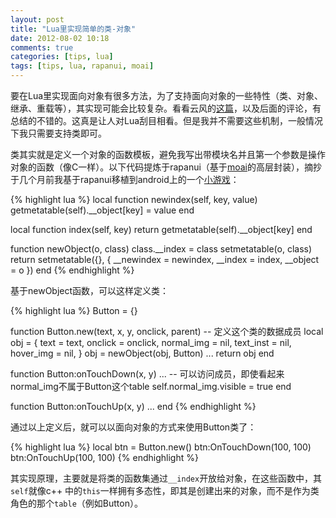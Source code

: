 ```yaml
---
layout: post
title: "Lua里实现简单的类-对象"
date: 2012-08-02 10:18
comments: true
categories: [tips, lua]
tags: [tips, lua, rapanui, moai]
---
```


要在Lua里实现面向对象有很多方法，为了支持面向对象的一些特性（类、对象、继承、重载等），其实现可能会比较复杂。看看云风的[这篇](http://blog.codingnow.com/2006/06/oo_lua.html)，以及后面的评论，有总结的不错的。这真是让人对Lua刮目相看。但是我并不需要这些机制，一般情况下我只需要支持类即可。

类其实就是定义一个对象的函数模板，避免我写出带模块名并且第一个参数是操作对象的函数（像C一样）。以下代码提炼于rapanui（基于[moai](http://getmoai.com/)的高层封装），摘抄于几个月前我基于rapanui移植到android上的一个[小游戏](https://github.com/kevinlynx/crazyeggs_mobile)：

<!-- more -->
{% highlight lua %}
local function newindex(self, key, value)
    getmetatable(self).__object[key] = value
end

local function index(self, key)
    return getmetatable(self).__object[key]
end

function newObject(o, class)
    class.__index = class
    setmetatable(o, class)
    return setmetatable({}, { __newindex = newindex, __index = index, __object = o })
end
{% endhighlight %}

基于newObject函数，可以这样定义类：

{% highlight lua %}
Button = {}

function Button.new(text, x, y, onclick, parent)
    -- 定义这个类的数据成员
    local obj = {
        text = text,
        onclick = onclick,
        normal_img = nil,
        text_inst = nil,
        hover_img = nil,
    }
    obj = newObject(obj, Button)
    ...
    return obj
end

function Button:onTouchDown(x, y)
    ...
    -- 可以访问成员，即使看起来normal_img不属于Button这个table
    self.normal_img.visible = true
end

function Button:onTouchUp(x, y)
    ...
end
{% endhighlight %}

通过以上定义后，就可以以面向对象的方式来使用Button类了：

{% highlight lua %}
local btn = Button.new()
btn:OnTouchDown(100, 100)
btn:OnTouchUp(100, 100)
{% endhighlight %}

其实现原理，主要就是将类的函数集通过`__index`开放给对象，在这些函数中，其`self`就像c++ 中的`this`一样拥有多态性，即其是创建出来的对象，而不是作为类角色的那个`table`（例如Button）。


